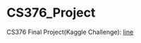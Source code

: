 # CS376_Project

CS376 Final Project(Kaggle Challenge): [line](https://www.kaggle.com/c/cassava-leaf-disease-classification)
